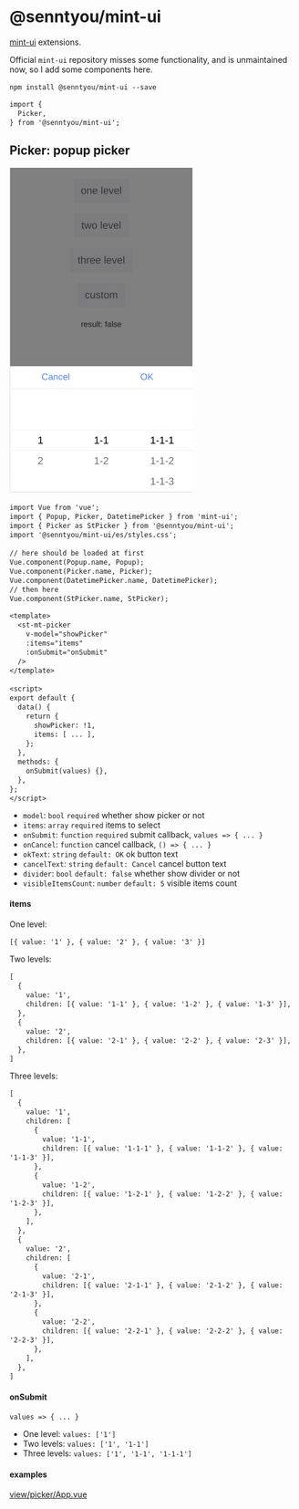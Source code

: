 # @senntyou/mint-ui

[mint-ui](https://github.com/ElemeFE/mint-ui) extensions.

Official `mint-ui` repository misses some functionality, and is unmaintained now, so I add some components here.

```
npm install @senntyou/mint-ui --save
```

```
import {
  Picker,
} from '@senntyou/mint-ui';
```

## Picker: popup picker

![](./preview/picker.png)

```
import Vue from 'vue';
import { Popup, Picker, DatetimePicker } from 'mint-ui';
import { Picker as StPicker } from '@senntyou/mint-ui';
import '@senntyou/mint-ui/es/styles.css';

// here should be loaded at first
Vue.component(Popup.name, Popup);
Vue.component(Picker.name, Picker);
Vue.component(DatetimePicker.name, DatetimePicker);
// then here
Vue.component(StPicker.name, StPicker);
```

```
<template>
  <st-mt-picker
    v-model="showPicker"
    :items="items"
    :onSubmit="onSubmit"
  />
</template>

<script>
export default {
  data() {
    return {
      showPicker: !1,
      items: [ ... ],
    };
  },
  methods: {
    onSubmit(values) {},
  },
};
</script>
```

- `model`: `bool` `required` whether show picker or not
- `items`: `array` `required` items to select
- `onSubmit`: `function` `required` submit callback, `values => { ... }`
- `onCancel`: `function` cancel callback, `() => { ... }`
- `okText`: `string` `default: OK` ok button text
- `cancelText`: `string` `default: Cancel` cancel button text
- `divider`: `bool` `default: false` whether show divider or not
- `visibleItemsCount`: `number` `default: 5` visible items count

#### items

One level:

```
[{ value: '1' }, { value: '2' }, { value: '3' }]
```

Two levels:

```
[
  {
    value: '1',
    children: [{ value: '1-1' }, { value: '1-2' }, { value: '1-3' }],
  },
  {
    value: '2',
    children: [{ value: '2-1' }, { value: '2-2' }, { value: '2-3' }],
  },
]
```

Three levels:

```
[
  {
    value: '1',
    children: [
      {
        value: '1-1',
        children: [{ value: '1-1-1' }, { value: '1-1-2' }, { value: '1-1-3' }],
      },
      {
        value: '1-2',
        children: [{ value: '1-2-1' }, { value: '1-2-2' }, { value: '1-2-3' }],
      },
    ],
  },
  {
    value: '2',
    children: [
      {
        value: '2-1',
        children: [{ value: '2-1-1' }, { value: '2-1-2' }, { value: '2-1-3' }],
      },
      {
        value: '2-2',
        children: [{ value: '2-2-1' }, { value: '2-2-2' }, { value: '2-2-3' }],
      },
    ],
  },
]
```

#### onSubmit

```
values => { ... }
```

- One level: `values: ['1']`
- Two levels: `values: ['1', '1-1']`
- Three levels: `values: ['1', '1-1', '1-1-1']`

#### examples

[view/picker/App.vue](./view/picker/App.vue)
